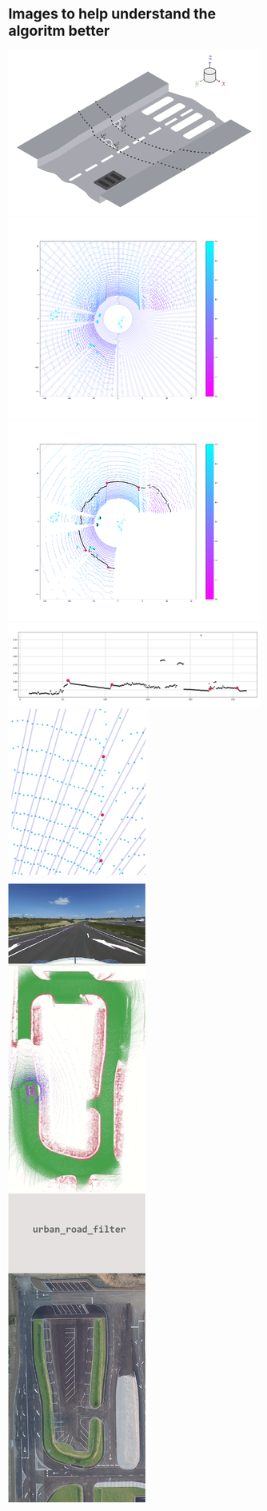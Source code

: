 # Images to help understand the algoritm better

![](urban_road_filter_explain01.svg)
![](urban_road_filter_example01.png)
![](urban_road_filter_example02.png)
![](urban_road_filter_example02zoom.svg)
<img src="urban_road_filter_example01zoom.svg" width=280 />

<img src="urban_road_filter_anim01.gif" width=274/><img src="urban_road_filter_static01.png" width=274 />